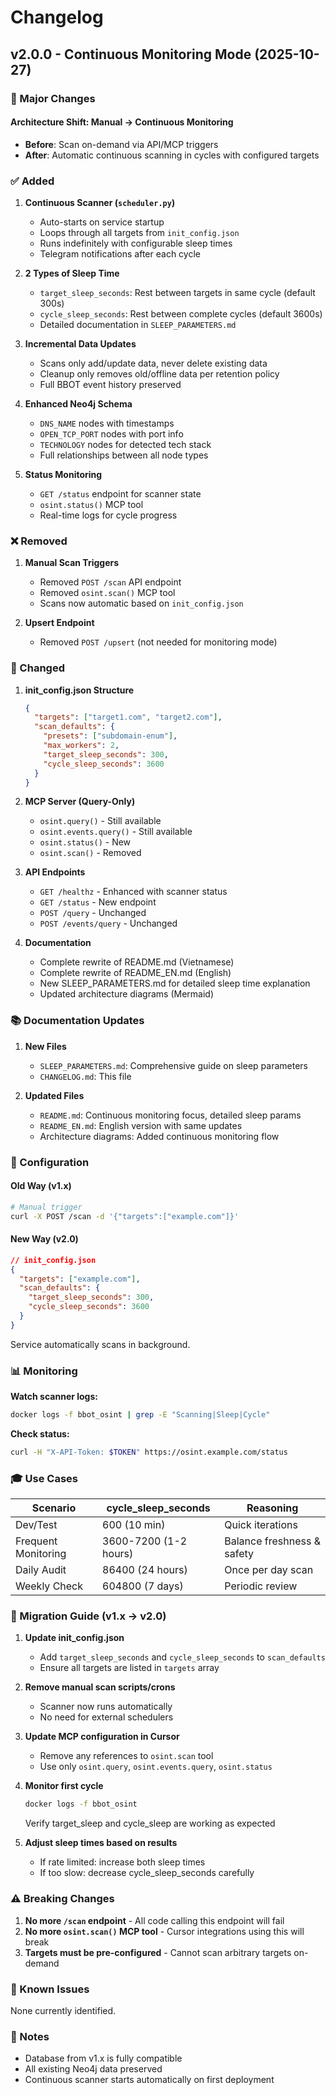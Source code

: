 # Changelog

## v2.0.0 - Continuous Monitoring Mode (2025-10-27)

### 🎯 Major Changes

#### Architecture Shift: Manual → Continuous Monitoring
- **Before**: Scan on-demand via API/MCP triggers
- **After**: Automatic continuous scanning in cycles with configured targets

### ✅ Added

1. **Continuous Scanner (`scheduler.py`)**
   - Auto-starts on service startup
   - Loops through all targets from `init_config.json`
   - Runs indefinitely with configurable sleep times
   - Telegram notifications after each cycle

2. **2 Types of Sleep Time**
   - `target_sleep_seconds`: Rest between targets in same cycle (default 300s)
   - `cycle_sleep_seconds`: Rest between complete cycles (default 3600s)
   - Detailed documentation in `SLEEP_PARAMETERS.md`

3. **Incremental Data Updates**
   - Scans only add/update data, never delete existing data
   - Cleanup only removes old/offline data per retention policy
   - Full BBOT event history preserved

4. **Enhanced Neo4j Schema**
   - `DNS_NAME` nodes with timestamps
   - `OPEN_TCP_PORT` nodes with port info
   - `TECHNOLOGY` nodes for detected tech stack
   - Full relationships between all node types

5. **Status Monitoring**
   - `GET /status` endpoint for scanner state
   - `osint.status()` MCP tool
   - Real-time logs for cycle progress

### ❌ Removed

1. **Manual Scan Triggers**
   - Removed `POST /scan` API endpoint
   - Removed `osint.scan()` MCP tool
   - Scans now automatic based on `init_config.json`

2. **Upsert Endpoint**
   - Removed `POST /upsert` (not needed for monitoring mode)

### 🔄 Changed

1. **init_config.json Structure**
   ```json
   {
     "targets": ["target1.com", "target2.com"],
     "scan_defaults": {
       "presets": ["subdomain-enum"],
       "max_workers": 2,
       "target_sleep_seconds": 300,
       "cycle_sleep_seconds": 3600
     }
   }
   ```

2. **MCP Server (Query-Only)**
   - `osint.query()` - Still available
   - `osint.events.query()` - Still available
   - `osint.status()` - New
   - `osint.scan()` - Removed

3. **API Endpoints**
   - `GET /healthz` - Enhanced with scanner status
   - `GET /status` - New endpoint
   - `POST /query` - Unchanged
   - `POST /events/query` - Unchanged

4. **Documentation**
   - Complete rewrite of README.md (Vietnamese)
   - Complete rewrite of README_EN.md (English)
   - New SLEEP_PARAMETERS.md for detailed sleep time explanation
   - Updated architecture diagrams (Mermaid)

### 📚 Documentation Updates

1. **New Files**
   - `SLEEP_PARAMETERS.md`: Comprehensive guide on sleep parameters
   - `CHANGELOG.md`: This file

2. **Updated Files**
   - `README.md`: Continuous monitoring focus, detailed sleep params
   - `README_EN.md`: English version with same updates
   - Architecture diagrams: Added continuous monitoring flow

### 🔧 Configuration

#### Old Way (v1.x)
```bash
# Manual trigger
curl -X POST /scan -d '{"targets":["example.com"]}'
```

#### New Way (v2.0)
```json
// init_config.json
{
  "targets": ["example.com"],
  "scan_defaults": {
    "target_sleep_seconds": 300,
    "cycle_sleep_seconds": 3600
  }
}
```
Service automatically scans in background.

### 📊 Monitoring

**Watch scanner logs:**
```bash
docker logs -f bbot_osint | grep -E "Scanning|Sleep|Cycle"
```

**Check status:**
```bash
curl -H "X-API-Token: $TOKEN" https://osint.example.com/status
```

### 🎓 Use Cases

| Scenario | cycle_sleep_seconds | Reasoning |
|----------|---------------------|-----------|
| Dev/Test | 600 (10 min) | Quick iterations |
| Frequent Monitoring | 3600-7200 (1-2 hours) | Balance freshness & safety |
| Daily Audit | 86400 (24 hours) | Once per day scan |
| Weekly Check | 604800 (7 days) | Periodic review |

### 🚀 Migration Guide (v1.x → v2.0)

1. **Update init_config.json**
   - Add `target_sleep_seconds` and `cycle_sleep_seconds` to `scan_defaults`
   - Ensure all targets are listed in `targets` array

2. **Remove manual scan scripts/crons**
   - Scanner now runs automatically
   - No need for external schedulers

3. **Update MCP configuration in Cursor**
   - Remove any references to `osint.scan` tool
   - Use only `osint.query`, `osint.events.query`, `osint.status`

4. **Monitor first cycle**
   ```bash
   docker logs -f bbot_osint
   ```
   Verify target_sleep and cycle_sleep are working as expected

5. **Adjust sleep times based on results**
   - If rate limited: increase both sleep times
   - If too slow: decrease cycle_sleep_seconds carefully

### ⚠️ Breaking Changes

1. **No more `/scan` endpoint** - All code calling this endpoint will fail
2. **No more `osint.scan()` MCP tool** - Cursor integrations using this will break
3. **Targets must be pre-configured** - Cannot scan arbitrary targets on-demand

### 🐛 Known Issues

None currently identified.

### 📝 Notes

- Database from v1.x is fully compatible
- All existing Neo4j data preserved
- Continuous scanner starts automatically on first deployment

